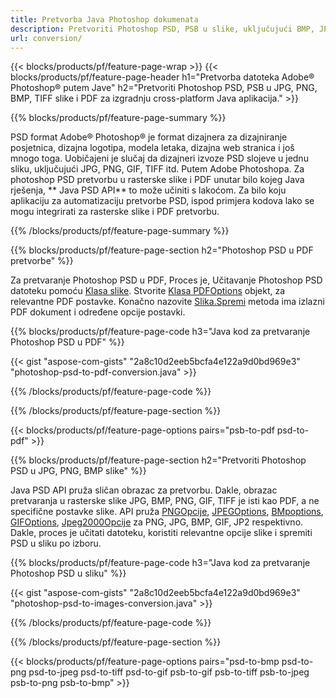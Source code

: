 ```yaml
---
title: Pretvorba Java Photoshop dokumenata
description: Pretvoriti Photoshop PSD, PSB u slike, uključujući BMP, JPG, PNG, TIFF i PDF putem Java knjižnice.
url: conversion/
---
```


{{< blocks/products/pf/feature-page-wrap >}}
{{< blocks/products/pf/feature-page-header h1="Pretvorba datoteka Adobe® Photoshop® putem Jave" h2="Pretvoriti Photoshop PSD, PSB u JPG, PNG, BMP, TIFF slike i PDF za izgradnju cross-platform Java aplikacija." >}}

{{% blocks/products/pf/feature-page-summary %}}

PSD format Adobe® Photoshop® je format dizajnera za dizajniranje posjetnica, dizajna logotipa, modela letaka, dizajna web stranica i još mnogo toga. Uobičajeni je slučaj da dizajneri izvoze PSD slojeve u jednu sliku, uključujući JPG, PNG, GIF, TIFF itd. Putem Adobe Photoshopa. Za photoshop PSD pretvorbu u rasterske slike i PDF unutar bilo kojeg Java rješenja, ** Java PSD API** to može učiniti s lakoćom. Za bilo koju aplikaciju za automatizaciju pretvorbe PSD, ispod primjera kodova lako se mogu integrirati za rasterske slike i PDF pretvorbu.

{{% /blocks/products/pf/feature-page-summary %}}

{{% blocks/products/pf/feature-page-section h2="Photoshop PSD u PDF pretvorbe" %}}

Za pretvaranje Photoshop PSD u PDF, Proces je, Učitavanje Photoshop PSD datoteku pomoću [Klasa slike](https://apireference.aspose.com/psd/java/com.aspose.psd/Image). Stvorite [Klasa PDFOptions](https://apireference.aspose.com/psd/java/com.aspose.psd.imageoptions/PdfOptions) objekt, za relevantne PDF postavke. Konačno nazovite [Slika.Spremi](https://apireference.aspose.com/psd/java/com.aspose.psd/Image#save-java.lang.String-com.aspose.psd.ImageOptionsBase-) metoda ima izlazni PDF dokument i određene opcije postavki.

{{% blocks/products/pf/feature-page-code h3="Java kod za pretvaranje Photoshop PSD u PDF" %}}

{{< gist "aspose-com-gists" "2a8c10d2eeb5bcfa4e122a9d0bd969e3" "photoshop-psd-to-pdf-conversion.java" >}}

{{% /blocks/products/pf/feature-page-code %}}

{{% /blocks/products/pf/feature-page-section %}}

{{< blocks/products/pf/feature-page-options pairs="psb-to-pdf psd-to-pdf" >}}

{{% blocks/products/pf/feature-page-section h2="Pretvoriti Photoshop PSD u JPG, PNG, BMP slike" %}}

Java PSD API pruža sličan obrazac za pretvorbu. Dakle, obrazac pretvaranja u rasterske slike JPG, BMP, PNG, GIF, TIFF je isti kao PDF, a ne specifične postavke slike. API pruža [PNGOpcije](https://apireference.aspose.com/psd/java/com.aspose.psd.imageoptions/PngOptions), [JPEGOptions](https://apireference.aspose.com/psd/java/com.aspose.psd.imageoptions/JpegOptions), [BMpoptions](https://apireference.aspose.com/psd/java/com.aspose.psd.imageoptions/BmpOptions), [GIFOptions](https://apireference.aspose.com/psd/java/com.aspose.psd.imageoptions/GifOptions), [Jpeg2000Opcije](https://apireference.aspose.com/psd/java/com.aspose.psd.imageoptions/Jpeg2000Options) za PNG, JPG, BMP, GIF, JP2 respektivno. Dakle, proces je učitati datoteku, koristiti relevantne opcije slike i spremiti PSD u sliku po izboru.

{{% blocks/products/pf/feature-page-code h3="Java kod za pretvaranje Photoshop PSD u sliku" %}}

{{< gist "aspose-com-gists" "2a8c10d2eeb5bcfa4e122a9d0bd969e3" "photoshop-psd-to-images-conversion.java" >}}

{{% /blocks/products/pf/feature-page-code %}}

{{% /blocks/products/pf/feature-page-section %}}

{{< blocks/products/pf/feature-page-options pairs="psd-to-bmp psd-to-png psd-to-jpeg psd-to-tiff psd-to-gif psb-to-gif psb-to-tiff psb-to-jpeg psb-to-png psb-to-bmp" >}}

